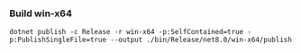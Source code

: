﻿### Build win-x64
`dotnet publish -c Release -r win-x64 -p:SelfContained=true -p:PublishSingleFile=true --output ./bin/Release/net8.0/win-x64/publish`

[//]: # (### Build linux-x64)
[//]: # (`dotnet publish -c Release -r linux-x64 -p:SelfContained=true -p:PublishSingleFile=true --output ./bin/Release/net8.0/linux-x64/publish`)